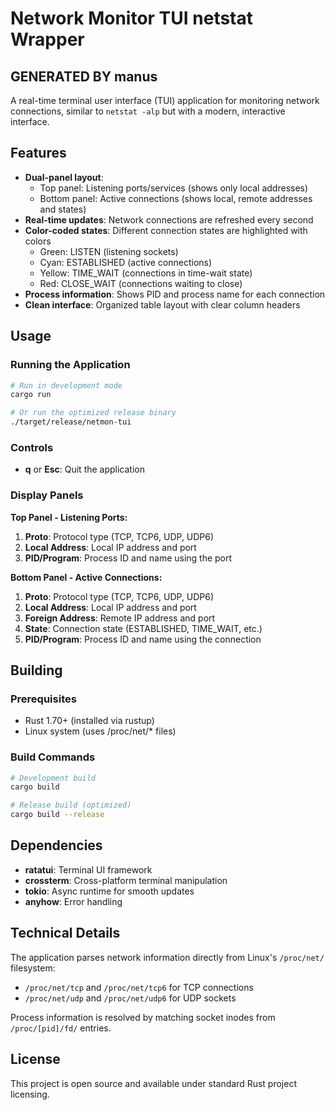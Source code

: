 # Network Monitor TUI netstat Wrapper

## GENERATED BY manus

A real-time terminal user interface (TUI) application for monitoring network connections, similar to `netstat -alp` but with a modern, interactive interface.

## Features

- **Dual-panel layout**: 
  - Top panel: Listening ports/services (shows only local addresses)
  - Bottom panel: Active connections (shows local, remote addresses and states)
- **Real-time updates**: Network connections are refreshed every second
- **Color-coded states**: Different connection states are highlighted with colors
  - Green: LISTEN (listening sockets)
  - Cyan: ESTABLISHED (active connections)
  - Yellow: TIME_WAIT (connections in time-wait state)
  - Red: CLOSE_WAIT (connections waiting to close)
- **Process information**: Shows PID and process name for each connection
- **Clean interface**: Organized table layout with clear column headers

## Usage

### Running the Application

```bash
# Run in development mode
cargo run

# Or run the optimized release binary
./target/release/netmon-tui
```

### Controls

- **q** or **Esc**: Quit the application

### Display Panels

**Top Panel - Listening Ports:**
1. **Proto**: Protocol type (TCP, TCP6, UDP, UDP6)
2. **Local Address**: Local IP address and port
3. **PID/Program**: Process ID and name using the port

**Bottom Panel - Active Connections:**
1. **Proto**: Protocol type (TCP, TCP6, UDP, UDP6)
2. **Local Address**: Local IP address and port
3. **Foreign Address**: Remote IP address and port
4. **State**: Connection state (ESTABLISHED, TIME_WAIT, etc.)
5. **PID/Program**: Process ID and name using the connection

## Building

### Prerequisites

- Rust 1.70+ (installed via rustup)
- Linux system (uses /proc/net/* files)

### Build Commands

```bash
# Development build
cargo build

# Release build (optimized)
cargo build --release
```

## Dependencies

- **ratatui**: Terminal UI framework
- **crossterm**: Cross-platform terminal manipulation
- **tokio**: Async runtime for smooth updates
- **anyhow**: Error handling

## Technical Details

The application parses network information directly from Linux's `/proc/net/` filesystem:
- `/proc/net/tcp` and `/proc/net/tcp6` for TCP connections
- `/proc/net/udp` and `/proc/net/udp6` for UDP sockets

Process information is resolved by matching socket inodes from `/proc/[pid]/fd/` entries.

## License

This project is open source and available under standard Rust project licensing.
